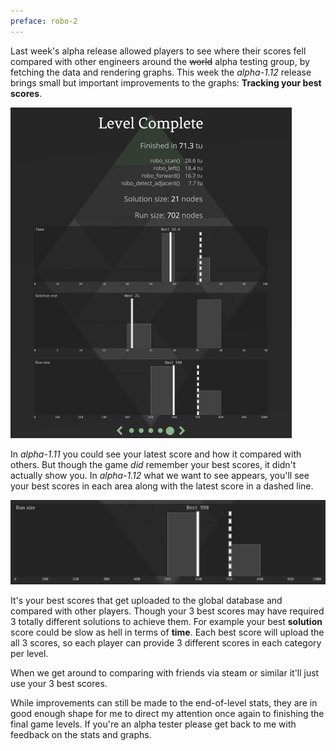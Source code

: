```yaml
---
preface: robo-2
---
```

Last week's alpha release allowed players to see where their scores fell compared with other engineers around the <s>world</s> alpha testing group, by fetching the data and rendering graphs. This week the _alpha-1.12_ release brings small but important improvements to the graphs: **Tracking your best scores**.

[<img src="/assets/2018-03-02/graph-this-best.png" width="450px" title="Mess with the best ... get compared with the rest" />](/assets/2018-03-02/graph-this-best.png)

In _alpha-1.11_ you could see your latest score and how it compared with others. But though the game _did_ remember your best scores, it didn't actually show you. In _alpha-1.12_ what we want to see appears, you'll see your best scores in each area along with the latest score in a dashed line.

![](/assets/2018-03-02/graph-1.12.png)

It's your best scores that get uploaded to the global database and compared with other players. Though your 3 best scores may have required 3 totally different solutions to achieve them. For example your best **solution** score could be slow as hell in terms of **time**. Each best score will upload the all 3 scores, so each player can provide 3 different scores in each category per level.

When we get around to comparing with friends via steam or similar it'll just use your 3 best scores.

While improvements can still be made to the end-of-level stats, they are in good enough shape for me to direct my attention once again to finishing the final game levels. If you're an alpha tester please get back to me with feedback on the stats and graphs.
